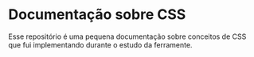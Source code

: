 # Documentação sobre CSS

Esse repositório é uma pequena documentação sobre conceitos de CSS que fui implementando durante o estudo da ferramente.
